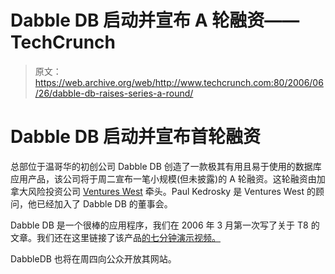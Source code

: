 # Dabble DB 启动并宣布 A 轮融资——TechCrunch

> 原文：<https://web.archive.org/web/http://www.techcrunch.com:80/2006/06/26/dabble-db-raises-series-a-round/>

# Dabble DB 启动并宣布首轮融资

总部位于温哥华的初创公司 Dabble DB 创造了一款极其有用且易于使用的数据库应用产品，该公司将于周二宣布一笔小规模(但未披露)的 A 轮融资。这轮融资由加拿大风险投资公司 [Ventures West](https://web.archive.org/web/20210924031109/http://www.ventureswest.com/) 牵头。Paul Kedrosky 是 Ventures West 的顾问，他已经加入了 Dabble DB 的董事会。

Dabble DB 是一个很棒的应用程序，我们在 2006 年 3 月第一次写了关于 T8 的文章。我们还在这里链接了该产品[的七分钟演示视频。](https://web.archive.org/web/20210924031109/http://www.beta.techcrunch.com/2006/03/17/dabbledb-update-demo-video-available/)

DabbleDB 也将在周四向公众开放其网站。